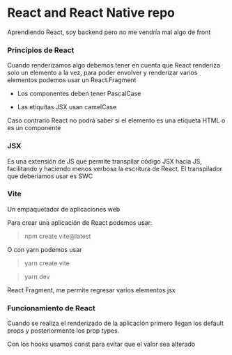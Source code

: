 # React and React Native repo
Aprendiendo React, soy backend pero no me vendría mal algo de front


### Principios de React

Cuando  renderizamos algo debemos tener en cuenta que React renderiza solo un elemento a la vez,
para poder envolver y renderizar varios elementos podemos usar un React.Fragment

- Los componentes deben tener PascalCase

- Las etiquitas JSX usan camelCase

Caso contrario React no podrá saber si el elemento es una etiqueta HTML o es un componente

### JSX

Es una extensión de JS que permite transpilar código JSX hacia JS, facilitando y haciendo menos
verbosa la escritura de React. El transpilador que deberíamos usar es SWC

### Vite

Un empaquetador de aplicaciones web

Para crear una aplicación de React podemos usar:

> npm create vite@latest

O con yarn podemos usar

> yarn create vite

> yarn dev

React Fragment, me permite regresar varios elementos jsx

### Funcionamiento de React

Cuando se realiza el renderizado de la aplicación primero llegan los default props y posteriormente los 
prop types.

Con los hooks usamos const para evitar que el valor sea alterado

